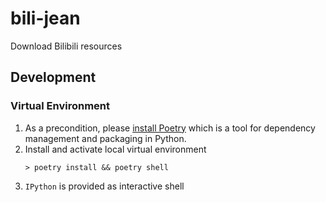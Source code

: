 # bili-jean
Download Bilibili resources

## Development

### Virtual Environment
1. As a precondition, please [install Poetry](https://python-poetry.org/docs/1.7/#installation) which is a tool for dependency management and packaging in Python.
2. Install and activate local virtual environment
    ```shell
    > poetry install && poetry shell
    ```
3. `IPython` is provided as interactive shell
